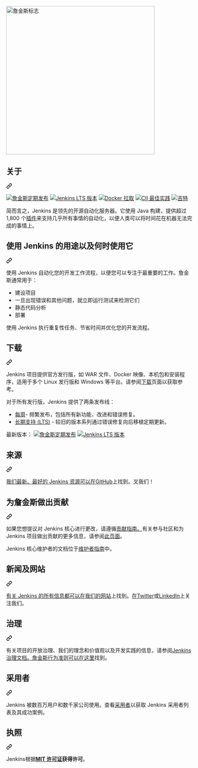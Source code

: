 <div class="Box-sc-g0xbh4-0 bJMeLZ js-snippet-clipboard-copy-unpositioned" data-hpc="true"><article class="markdown-body entry-content container-lg" itemprop="text"><a href="https://jenkins.io" rel="nofollow">
    <img width="400" src="https://camo.githubusercontent.com/c6def8701725d77cd560f24ea2f46a67543a79adbddc33217181f9318c50d576/68747470733a2f2f7777772e6a656e6b696e732e696f2f696d616765732f6a656e6b696e732d6c6f676f2d7469746c652d6461726b2e737667" alt="詹金斯标志" data-canonical-src="https://www.jenkins.io/images/jenkins-logo-title-dark.svg" style="max-width: 100%;"> 
</a>
<div class="markdown-heading" dir="auto"><h1 tabindex="-1" class="heading-element" dir="auto"><font style="vertical-align: inherit;"><font style="vertical-align: inherit;">关于</font></font></h1><a id="user-content-about" class="anchor" aria-label="永久链接：关于" href="#about"><svg class="octicon octicon-link" viewBox="0 0 16 16" version="1.1" width="16" height="16" aria-hidden="true"><path d="m7.775 3.275 1.25-1.25a3.5 3.5 0 1 1 4.95 4.95l-2.5 2.5a3.5 3.5 0 0 1-4.95 0 .751.751 0 0 1 .018-1.042.751.751 0 0 1 1.042-.018 1.998 1.998 0 0 0 2.83 0l2.5-2.5a2.002 2.002 0 0 0-2.83-2.83l-1.25 1.25a.751.751 0 0 1-1.042-.018.751.751 0 0 1-.018-1.042Zm-4.69 9.64a1.998 1.998 0 0 0 2.83 0l1.25-1.25a.751.751 0 0 1 1.042.018.751.751 0 0 1 .018 1.042l-1.25 1.25a3.5 3.5 0 1 1-4.95-4.95l2.5-2.5a3.5 3.5 0 0 1 4.95 0 .751.751 0 0 1-.018 1.042.751.751 0 0 1-1.042.018 1.998 1.998 0 0 0-2.83 0l-2.5 2.5a1.998 1.998 0 0 0 0 2.83Z"></path></svg></a></div>
<p dir="auto"><a href="https://www.jenkins.io/changelog" rel="nofollow"><img src="https://camo.githubusercontent.com/b4afc970abcc8e7e3f8077016fa84c5564177c53b8b02fe31e1a90e1ad1eb443/68747470733a2f2f696d672e736869656c64732e696f2f656e64706f696e743f75726c3d68747470732533412532462532467777772e6a656e6b696e732e696f2532466368616e67656c6f6725324662616467652e6a736f6e" alt="詹金斯定期发布" data-canonical-src="https://img.shields.io/endpoint?url=https%3A%2F%2Fwww.jenkins.io%2Fchangelog%2Fbadge.json" style="max-width: 100%;"></a>
<a href="https://www.jenkins.io/changelog-stable" rel="nofollow"><img src="https://camo.githubusercontent.com/2837c4c6607eec013706f5b26462caba2544180cc55d8c9a63f9ee48e40eab50/68747470733a2f2f696d672e736869656c64732e696f2f656e64706f696e743f75726c3d68747470732533412532462532467777772e6a656e6b696e732e696f2532466368616e67656c6f672d737461626c6525324662616467652e6a736f6e" alt="Jenkins LTS 版本" data-canonical-src="https://img.shields.io/endpoint?url=https%3A%2F%2Fwww.jenkins.io%2Fchangelog-stable%2Fbadge.json" style="max-width: 100%;"></a>
<a href="https://hub.docker.com/r/jenkins/jenkins/" rel="nofollow"><img src="https://camo.githubusercontent.com/f1fe7185cfb9558e712e06a14864b8e0bb8b5928a2bbde6a0851277937eae22e/68747470733a2f2f696d672e736869656c64732e696f2f646f636b65722f70756c6c732f6a656e6b696e732f6a656e6b696e732e737667" alt="Docker 拉取" data-canonical-src="https://img.shields.io/docker/pulls/jenkins/jenkins.svg" style="max-width: 100%;"></a>
<a href="https://bestpractices.coreinfrastructure.org/projects/3538" rel="nofollow"><img src="https://camo.githubusercontent.com/3655217a09770c8ee372e076ea1345238d9fd5bd9249e72ef1bd5a02f155124b/68747470733a2f2f626573747072616374696365732e636f7265696e6672617374727563747572652e6f72672f70726f6a656374732f333533382f6261646765" alt="CII 最佳实践" data-canonical-src="https://bestpractices.coreinfrastructure.org/projects/3538/badge" style="max-width: 100%;"></a>
<a href="https://app.gitter.im/#/room/#jenkinsci_jenkins:gitter.im" rel="nofollow"><img src="https://camo.githubusercontent.com/7c9f14710a8d51642fbf56a3660f429f25c158b05b674eb5b449d6109c83de9d/68747470733a2f2f696d672e736869656c64732e696f2f6769747465722f726f6f6d2f6a656e6b696e7363692f6a656e6b696e73" alt="吉特" data-canonical-src="https://img.shields.io/gitter/room/jenkinsci/jenkins" style="max-width: 100%;"></a></p>
<p dir="auto"><font style="vertical-align: inherit;"><font style="vertical-align: inherit;">简而言之，Jenkins 是领先的开源自动化服务器。</font><font style="vertical-align: inherit;">它使用 Java 构建，提供超过 1,800 个</font></font><a href="https://plugins.jenkins.io/" rel="nofollow"><font style="vertical-align: inherit;"><font style="vertical-align: inherit;">插件</font></font></a><font style="vertical-align: inherit;"><font style="vertical-align: inherit;">来支持几乎所有事情的自动化，以便人类可以将时间花在机器无法完成的事情上。</font></font></p>
<div class="markdown-heading" dir="auto"><h1 tabindex="-1" class="heading-element" dir="auto"><font style="vertical-align: inherit;"><font style="vertical-align: inherit;">使用 Jenkins 的用途以及何时使用它</font></font></h1><a id="user-content-what-to-use-jenkins-for-and-when-to-use-it" class="anchor" aria-label="永久链接：使用 Jenkins 做什么以及何时使用它" href="#what-to-use-jenkins-for-and-when-to-use-it"><svg class="octicon octicon-link" viewBox="0 0 16 16" version="1.1" width="16" height="16" aria-hidden="true"><path d="m7.775 3.275 1.25-1.25a3.5 3.5 0 1 1 4.95 4.95l-2.5 2.5a3.5 3.5 0 0 1-4.95 0 .751.751 0 0 1 .018-1.042.751.751 0 0 1 1.042-.018 1.998 1.998 0 0 0 2.83 0l2.5-2.5a2.002 2.002 0 0 0-2.83-2.83l-1.25 1.25a.751.751 0 0 1-1.042-.018.751.751 0 0 1-.018-1.042Zm-4.69 9.64a1.998 1.998 0 0 0 2.83 0l1.25-1.25a.751.751 0 0 1 1.042.018.751.751 0 0 1 .018 1.042l-1.25 1.25a3.5 3.5 0 1 1-4.95-4.95l2.5-2.5a3.5 3.5 0 0 1 4.95 0 .751.751 0 0 1-.018 1.042.751.751 0 0 1-1.042.018 1.998 1.998 0 0 0-2.83 0l-2.5 2.5a1.998 1.998 0 0 0 0 2.83Z"></path></svg></a></div>
<p dir="auto"><font style="vertical-align: inherit;"><font style="vertical-align: inherit;">使用 Jenkins 自动化您的开发工作流程，以便您可以专注于最重要的工作。</font><font style="vertical-align: inherit;">詹金斯通常用于：</font></font></p>
<ul dir="auto">
<li><font style="vertical-align: inherit;"><font style="vertical-align: inherit;">建设项目</font></font></li>
<li><font style="vertical-align: inherit;"><font style="vertical-align: inherit;">一旦出现错误和其他问题，就立即运行测试来检测它们</font></font></li>
<li><font style="vertical-align: inherit;"><font style="vertical-align: inherit;">静态代码分析</font></font></li>
<li><font style="vertical-align: inherit;"><font style="vertical-align: inherit;">部署</font></font></li>
</ul>
<p dir="auto"><font style="vertical-align: inherit;"><font style="vertical-align: inherit;">使用 Jenkins 执行重复性任务、节省时间并优化您的开发流程。</font></font></p>
<div class="markdown-heading" dir="auto"><h1 tabindex="-1" class="heading-element" dir="auto"><font style="vertical-align: inherit;"><font style="vertical-align: inherit;">下载</font></font></h1><a id="user-content-downloads" class="anchor" aria-label="永久链接：下载" href="#downloads"><svg class="octicon octicon-link" viewBox="0 0 16 16" version="1.1" width="16" height="16" aria-hidden="true"><path d="m7.775 3.275 1.25-1.25a3.5 3.5 0 1 1 4.95 4.95l-2.5 2.5a3.5 3.5 0 0 1-4.95 0 .751.751 0 0 1 .018-1.042.751.751 0 0 1 1.042-.018 1.998 1.998 0 0 0 2.83 0l2.5-2.5a2.002 2.002 0 0 0-2.83-2.83l-1.25 1.25a.751.751 0 0 1-1.042-.018.751.751 0 0 1-.018-1.042Zm-4.69 9.64a1.998 1.998 0 0 0 2.83 0l1.25-1.25a.751.751 0 0 1 1.042.018.751.751 0 0 1 .018 1.042l-1.25 1.25a3.5 3.5 0 1 1-4.95-4.95l2.5-2.5a3.5 3.5 0 0 1 4.95 0 .751.751 0 0 1-.018 1.042.751.751 0 0 1-1.042.018 1.998 1.998 0 0 0-2.83 0l-2.5 2.5a1.998 1.998 0 0 0 0 2.83Z"></path></svg></a></div>
<p dir="auto"><font style="vertical-align: inherit;"><font style="vertical-align: inherit;">Jenkins 项目提供官方发行版，如 WAR 文件、Docker 映像、本机包和安装程序，适用于多个 Linux 发行版和 Windows 等平台。</font><font style="vertical-align: inherit;">请参阅</font></font><a href="https://www.jenkins.io/download" rel="nofollow"><font style="vertical-align: inherit;"><font style="vertical-align: inherit;">下载</font></font></a><font style="vertical-align: inherit;"><font style="vertical-align: inherit;">页面以获取参考。</font></font></p>
<p dir="auto"><font style="vertical-align: inherit;"><font style="vertical-align: inherit;">对于所有发行版，Jenkins 提供了两条发布线：</font></font></p>
<ul dir="auto">
<li><a href="https://www.jenkins.io/download/weekly/" rel="nofollow"><font style="vertical-align: inherit;"><font style="vertical-align: inherit;">每周</font></font></a><font style="vertical-align: inherit;"><font style="vertical-align: inherit;">- 频繁发布，包括所有新功能、改进和错误修复。</font></font></li>
<li><a href="https://www.jenkins.io/download/lts/" rel="nofollow"><font style="vertical-align: inherit;"><font style="vertical-align: inherit;">长期支持 (LTS)</font></font></a><font style="vertical-align: inherit;"><font style="vertical-align: inherit;"> - 较旧的版本系列通过错误修复向后移植定期更新。</font></font></li>
</ul>
<p dir="auto"><font style="vertical-align: inherit;"><font style="vertical-align: inherit;">最新版本：
</font></font><a href="https://www.jenkins.io/changelog" rel="nofollow"><img src="https://camo.githubusercontent.com/b4afc970abcc8e7e3f8077016fa84c5564177c53b8b02fe31e1a90e1ad1eb443/68747470733a2f2f696d672e736869656c64732e696f2f656e64706f696e743f75726c3d68747470732533412532462532467777772e6a656e6b696e732e696f2532466368616e67656c6f6725324662616467652e6a736f6e" alt="詹金斯定期发布" data-canonical-src="https://img.shields.io/endpoint?url=https%3A%2F%2Fwww.jenkins.io%2Fchangelog%2Fbadge.json" style="max-width: 100%;"></a>
<a href="https://www.jenkins.io/changelog-stable" rel="nofollow"><img src="https://camo.githubusercontent.com/2837c4c6607eec013706f5b26462caba2544180cc55d8c9a63f9ee48e40eab50/68747470733a2f2f696d672e736869656c64732e696f2f656e64706f696e743f75726c3d68747470732533412532462532467777772e6a656e6b696e732e696f2532466368616e67656c6f672d737461626c6525324662616467652e6a736f6e" alt="Jenkins LTS 版本" data-canonical-src="https://img.shields.io/endpoint?url=https%3A%2F%2Fwww.jenkins.io%2Fchangelog-stable%2Fbadge.json" style="max-width: 100%;"></a></p>
<div class="markdown-heading" dir="auto"><h1 tabindex="-1" class="heading-element" dir="auto"><font style="vertical-align: inherit;"><font style="vertical-align: inherit;">来源</font></font></h1><a id="user-content-source" class="anchor" aria-label="永久链接：来源" href="#source"><svg class="octicon octicon-link" viewBox="0 0 16 16" version="1.1" width="16" height="16" aria-hidden="true"><path d="m7.775 3.275 1.25-1.25a3.5 3.5 0 1 1 4.95 4.95l-2.5 2.5a3.5 3.5 0 0 1-4.95 0 .751.751 0 0 1 .018-1.042.751.751 0 0 1 1.042-.018 1.998 1.998 0 0 0 2.83 0l2.5-2.5a2.002 2.002 0 0 0-2.83-2.83l-1.25 1.25a.751.751 0 0 1-1.042-.018.751.751 0 0 1-.018-1.042Zm-4.69 9.64a1.998 1.998 0 0 0 2.83 0l1.25-1.25a.751.751 0 0 1 1.042.018.751.751 0 0 1 .018 1.042l-1.25 1.25a3.5 3.5 0 1 1-4.95-4.95l2.5-2.5a3.5 3.5 0 0 1 4.95 0 .751.751 0 0 1-.018 1.042.751.751 0 0 1-1.042.018 1.998 1.998 0 0 0-2.83 0l-2.5 2.5a1.998 1.998 0 0 0 0 2.83Z"></path></svg></a></div>
<p dir="auto"><font style="vertical-align: inherit;"></font><a href="https://github.com/jenkinsci/jenkins"><font style="vertical-align: inherit;"><font style="vertical-align: inherit;">我们最新、最好的 Jenkins 资源可以在GitHub</font></font></a><font style="vertical-align: inherit;"><font style="vertical-align: inherit;">上找到</font><font style="vertical-align: inherit;">。</font><font style="vertical-align: inherit;">叉我们！</font></font></p>
<div class="markdown-heading" dir="auto"><h1 tabindex="-1" class="heading-element" dir="auto"><font style="vertical-align: inherit;"><font style="vertical-align: inherit;">为詹金斯做出贡献</font></font></h1><a id="user-content-contributing-to-jenkins" class="anchor" aria-label="永久链接：为 Jenkins 做出贡献" href="#contributing-to-jenkins"><svg class="octicon octicon-link" viewBox="0 0 16 16" version="1.1" width="16" height="16" aria-hidden="true"><path d="m7.775 3.275 1.25-1.25a3.5 3.5 0 1 1 4.95 4.95l-2.5 2.5a3.5 3.5 0 0 1-4.95 0 .751.751 0 0 1 .018-1.042.751.751 0 0 1 1.042-.018 1.998 1.998 0 0 0 2.83 0l2.5-2.5a2.002 2.002 0 0 0-2.83-2.83l-1.25 1.25a.751.751 0 0 1-1.042-.018.751.751 0 0 1-.018-1.042Zm-4.69 9.64a1.998 1.998 0 0 0 2.83 0l1.25-1.25a.751.751 0 0 1 1.042.018.751.751 0 0 1 .018 1.042l-1.25 1.25a3.5 3.5 0 1 1-4.95-4.95l2.5-2.5a3.5 3.5 0 0 1 4.95 0 .751.751 0 0 1-.018 1.042.751.751 0 0 1-1.042.018 1.998 1.998 0 0 0-2.83 0l-2.5 2.5a1.998 1.998 0 0 0 0 2.83Z"></path></svg></a></div>
<p dir="auto"><font style="vertical-align: inherit;"><font style="vertical-align: inherit;">如果您想提议对 Jenkins 核心进行更改，</font><font style="vertical-align: inherit;">请遵循</font></font><a href="/jenkinsci/jenkins/blob/master/CONTRIBUTING.md"><font style="vertical-align: inherit;"><font style="vertical-align: inherit;">贡献指南。</font></font></a><font style="vertical-align: inherit;"><font style="vertical-align: inherit;">有关参与社区和为 Jenkins 项目做出贡献的更多信息，请参阅</font></font><a href="https://www.jenkins.io/participate/" rel="nofollow"><font style="vertical-align: inherit;"><font style="vertical-align: inherit;">此页面</font></font></a><font style="vertical-align: inherit;"><font style="vertical-align: inherit;">。</font></font></p>
<p dir="auto"><font style="vertical-align: inherit;"><font style="vertical-align: inherit;">Jenkins 核心维护者的文档位于</font></font><a href="/jenkinsci/jenkins/blob/master/docs/MAINTAINERS.adoc"><font style="vertical-align: inherit;"><font style="vertical-align: inherit;">维护者指南</font></font></a><font style="vertical-align: inherit;"><font style="vertical-align: inherit;">中。</font></font></p>
<div class="markdown-heading" dir="auto"><h1 tabindex="-1" class="heading-element" dir="auto"><font style="vertical-align: inherit;"><font style="vertical-align: inherit;">新闻及网站</font></font></h1><a id="user-content-news-and-website" class="anchor" aria-label="永久链接：新闻和网站" href="#news-and-website"><svg class="octicon octicon-link" viewBox="0 0 16 16" version="1.1" width="16" height="16" aria-hidden="true"><path d="m7.775 3.275 1.25-1.25a3.5 3.5 0 1 1 4.95 4.95l-2.5 2.5a3.5 3.5 0 0 1-4.95 0 .751.751 0 0 1 .018-1.042.751.751 0 0 1 1.042-.018 1.998 1.998 0 0 0 2.83 0l2.5-2.5a2.002 2.002 0 0 0-2.83-2.83l-1.25 1.25a.751.751 0 0 1-1.042-.018.751.751 0 0 1-.018-1.042Zm-4.69 9.64a1.998 1.998 0 0 0 2.83 0l1.25-1.25a.751.751 0 0 1 1.042.018.751.751 0 0 1 .018 1.042l-1.25 1.25a3.5 3.5 0 1 1-4.95-4.95l2.5-2.5a3.5 3.5 0 0 1 4.95 0 .751.751 0 0 1-.018 1.042.751.751 0 0 1-1.042.018 1.998 1.998 0 0 0-2.83 0l-2.5 2.5a1.998 1.998 0 0 0 0 2.83Z"></path></svg></a></div>
<p dir="auto"><font style="vertical-align: inherit;"></font><a href="https://www.jenkins.io/" rel="nofollow"><font style="vertical-align: inherit;"><font style="vertical-align: inherit;">有关 Jenkins 的所有信息都可以在我们的网站</font></font></a><font style="vertical-align: inherit;"><font style="vertical-align: inherit;">上找到</font><font style="vertical-align: inherit;">。</font></font><a href="https://twitter.com/jenkinsci" rel="nofollow"><font style="vertical-align: inherit;"><font style="vertical-align: inherit;">在Twitter</font></font></a><font style="vertical-align: inherit;"><font style="vertical-align: inherit;">或</font></font><a href="https://www.linkedin.com/company/jenkins-project/" rel="nofollow"><font style="vertical-align: inherit;"><font style="vertical-align: inherit;">LinkedIn</font></font></a><font style="vertical-align: inherit;"><font style="vertical-align: inherit;">上关注我们</font><font style="vertical-align: inherit;">。</font></font></p>
<div class="markdown-heading" dir="auto"><h1 tabindex="-1" class="heading-element" dir="auto"><font style="vertical-align: inherit;"><font style="vertical-align: inherit;">治理</font></font></h1><a id="user-content-governance" class="anchor" aria-label="永久链接：治理" href="#governance"><svg class="octicon octicon-link" viewBox="0 0 16 16" version="1.1" width="16" height="16" aria-hidden="true"><path d="m7.775 3.275 1.25-1.25a3.5 3.5 0 1 1 4.95 4.95l-2.5 2.5a3.5 3.5 0 0 1-4.95 0 .751.751 0 0 1 .018-1.042.751.751 0 0 1 1.042-.018 1.998 1.998 0 0 0 2.83 0l2.5-2.5a2.002 2.002 0 0 0-2.83-2.83l-1.25 1.25a.751.751 0 0 1-1.042-.018.751.751 0 0 1-.018-1.042Zm-4.69 9.64a1.998 1.998 0 0 0 2.83 0l1.25-1.25a.751.751 0 0 1 1.042.018.751.751 0 0 1 .018 1.042l-1.25 1.25a3.5 3.5 0 1 1-4.95-4.95l2.5-2.5a3.5 3.5 0 0 1 4.95 0 .751.751 0 0 1-.018 1.042.751.751 0 0 1-1.042.018 1.998 1.998 0 0 0-2.83 0l-2.5 2.5a1.998 1.998 0 0 0 0 2.83Z"></path></svg></a></div>
<p dir="auto"><font style="vertical-align: inherit;"><font style="vertical-align: inherit;">有关项目的开放治理、我们的理念和价值观以及开发实践的信息，请</font><font style="vertical-align: inherit;">参阅</font></font><a href="https://www.jenkins.io/project/governance/" rel="nofollow"><font style="vertical-align: inherit;"><font style="vertical-align: inherit;">Jenkins 治理文档。</font></font></a><font style="vertical-align: inherit;"></font><a href="https://www.jenkins.io/project/conduct/" rel="nofollow"><font style="vertical-align: inherit;"><font style="vertical-align: inherit;">詹金斯行为准则可以在这里</font></font></a><font style="vertical-align: inherit;"><font style="vertical-align: inherit;">找到</font><font style="vertical-align: inherit;">。</font></font></p>
<div class="markdown-heading" dir="auto"><h1 tabindex="-1" class="heading-element" dir="auto"><font style="vertical-align: inherit;"><font style="vertical-align: inherit;">采用者</font></font></h1><a id="user-content-adopters" class="anchor" aria-label="永久链接：采用者" href="#adopters"><svg class="octicon octicon-link" viewBox="0 0 16 16" version="1.1" width="16" height="16" aria-hidden="true"><path d="m7.775 3.275 1.25-1.25a3.5 3.5 0 1 1 4.95 4.95l-2.5 2.5a3.5 3.5 0 0 1-4.95 0 .751.751 0 0 1 .018-1.042.751.751 0 0 1 1.042-.018 1.998 1.998 0 0 0 2.83 0l2.5-2.5a2.002 2.002 0 0 0-2.83-2.83l-1.25 1.25a.751.751 0 0 1-1.042-.018.751.751 0 0 1-.018-1.042Zm-4.69 9.64a1.998 1.998 0 0 0 2.83 0l1.25-1.25a.751.751 0 0 1 1.042.018.751.751 0 0 1 .018 1.042l-1.25 1.25a3.5 3.5 0 1 1-4.95-4.95l2.5-2.5a3.5 3.5 0 0 1 4.95 0 .751.751 0 0 1-.018 1.042.751.751 0 0 1-1.042.018 1.998 1.998 0 0 0-2.83 0l-2.5 2.5a1.998 1.998 0 0 0 0 2.83Z"></path></svg></a></div>
<p dir="auto"><font style="vertical-align: inherit;"><font style="vertical-align: inherit;">Jenkins 被数百万用户和数千家公司使用。</font><font style="vertical-align: inherit;">查看</font></font><a href="https://www.jenkins.io/project/adopters/" rel="nofollow"><font style="vertical-align: inherit;"><font style="vertical-align: inherit;">采用者</font></font></a><font style="vertical-align: inherit;"><font style="vertical-align: inherit;">以获取 Jenkins 采用者列表及其成功案例。</font></font></p>
<div class="markdown-heading" dir="auto"><h1 tabindex="-1" class="heading-element" dir="auto"><font style="vertical-align: inherit;"><font style="vertical-align: inherit;">执照</font></font></h1><a id="user-content-license" class="anchor" aria-label="永久链接：许可证" href="#license"><svg class="octicon octicon-link" viewBox="0 0 16 16" version="1.1" width="16" height="16" aria-hidden="true"><path d="m7.775 3.275 1.25-1.25a3.5 3.5 0 1 1 4.95 4.95l-2.5 2.5a3.5 3.5 0 0 1-4.95 0 .751.751 0 0 1 .018-1.042.751.751 0 0 1 1.042-.018 1.998 1.998 0 0 0 2.83 0l2.5-2.5a2.002 2.002 0 0 0-2.83-2.83l-1.25 1.25a.751.751 0 0 1-1.042-.018.751.751 0 0 1-.018-1.042Zm-4.69 9.64a1.998 1.998 0 0 0 2.83 0l1.25-1.25a.751.751 0 0 1 1.042.018.751.751 0 0 1 .018 1.042l-1.25 1.25a3.5 3.5 0 1 1-4.95-4.95l2.5-2.5a3.5 3.5 0 0 1 4.95 0 .751.751 0 0 1-.018 1.042.751.751 0 0 1-1.042.018 1.998 1.998 0 0 0-2.83 0l-2.5 2.5a1.998 1.998 0 0 0 0 2.83Z"></path></svg></a></div>
<p dir="auto"><font style="vertical-align: inherit;"><font style="vertical-align: inherit;">Jenkins</font><font style="vertical-align: inherit;">根据</font><strong><a href="https://github.com/jenkinsci/jenkins/blob/master/LICENSE.txt"><font style="vertical-align: inherit;">MIT 许可证</font></a></strong></font><strong><font style="vertical-align: inherit;"><font style="vertical-align: inherit;">获得许可</font></font></strong><font style="vertical-align: inherit;"><font style="vertical-align: inherit;">。</font></font><strong><a href="https://github.com/jenkinsci/jenkins/blob/master/LICENSE.txt"><font style="vertical-align: inherit;"></font></a></strong><font style="vertical-align: inherit;"></font></p>
</article></div>
